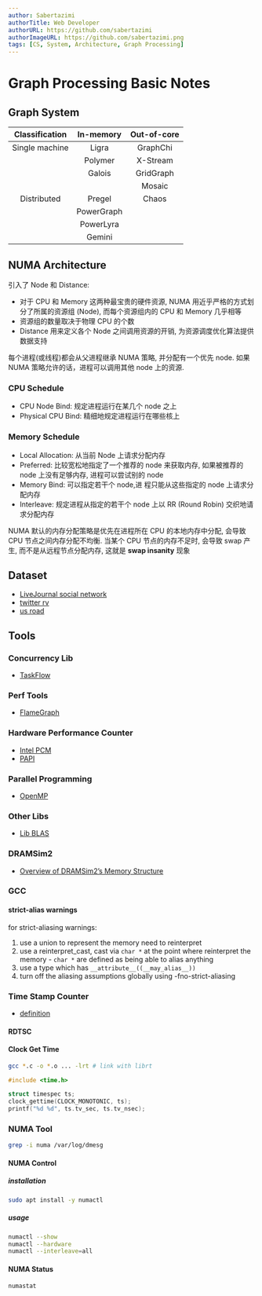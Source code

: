 ```yaml
---
author: Sabertazimi
authorTitle: Web Developer
authorURL: https://github.com/sabertazimi
authorImageURL: https://github.com/sabertazimi.png
tags: [CS, System, Architecture, Graph Processing]
---
```


# Graph Processing Basic Notes

## Graph System

| Classification | In-memory  | Out-of-core |
| :------------: | :--------: | :---------: |
| Single machine |   Ligra    |  GraphChi   |
|                |  Polymer   |  X-Stream   |
|                |   Galois   |  GridGraph  |
|                |            |   Mosaic    |
|  Distributed   |   Pregel   |    Chaos    |
|                | PowerGraph |             |
|                | PowerLyra  |             |
|                |   Gemini   |             |

## NUMA Architecture

引入了 Node 和 Distance:

- 对于 CPU 和 Memory 这两种最宝贵的硬件资源,
  NUMA 用近乎严格的方式划分了所属的资源组 (Node), 而每个资源组内的 CPU 和 Memory 几乎相等
- 资源组的数量取决于物理 CPU 的个数
- Distance 用来定义各个 Node 之间调用资源的开销, 为资源调度优化算法提供数据支持

每个进程(或线程)都会从父进程继承 NUMA 策略, 并分配有一个优先 node. 如果 NUMA 策略允许的话，进程可以调用其他 node 上的资源.

### CPU Schedule

- CPU Node Bind: 规定进程运行在某几个 node 之上
- Physical CPU Bind: 精细地规定进程运行在哪些核上

### Memory Schedule

- Local Allocation: 从当前 Node 上请求分配内存
- Preferred: 比较宽松地指定了一个推荐的 node 来获取内存, 如果被推荐的 node 上没有足够内存, 进程可以尝试别的 node
- Memory Bind: 可以指定若干个 node,进 程只能从这些指定的 node 上请求分配内存
- Interleave: 规定进程从指定的若干个 node 上以 RR (Round Robin) 交织地请求分配内存

NUMA 默认的内存分配策略是优先在进程所在 CPU 的本地内存中分配, 会导致 CPU 节点之间内存分配不均衡.
当某个 CPU 节点的内存不足时, 会导致 swap 产生, 而不是从远程节点分配内存, 这就是 **swap insanity** 现象

## Dataset

- [LiveJournal social network](http://snap.stanford.edu/data/soc-LiveJournal1.html)
- [twitter rv](http://an.kaist.ac.kr/traces/WWW2010.html)
- [us road](http://www.dis.uniroma1.it/challenge9/download.shtml)

## Tools

### Concurrency Lib

- [TaskFlow](https://github.com/cpp-taskflow/cpp-taskflow)

### Perf Tools

- [FlameGraph](https://github.com/brendangregg/FlameGraph)

### Hardware Performance Counter

- [Intel PCM](https://software.intel.com/en-us/articles/intel-performance-counter-monitor)
- [PAPI](https://www.icl.utk.edu/publications/papi-portable-interface-hardware-performance-counters)

### Parallel Programming

- [OpenMP](https://www.openmp.org)

### Other Libs

- [Lib BLAS](http://www.netlib.org/blas/)

### DRAMSim2

- [Overview of DRAMSim2’s Memory Structure](https://cinwell.wordpress.com/2013/09/25/general-overview-of-dramsim2s-memory-structure/)

### GCC

#### strict-alias warnings

for strict-aliasing warnings:

1. use a union to represent the memory need to reinterpret
2. use a reinterpret_cast, cast via `char *` at the point where reinterpret
   the memory - `char *` are defined as being able to alias anything
3. use a type which has `__attribute__((__may_alias__))`
4. turn off the aliasing assumptions globally using -fno-strict-aliasing

### Time Stamp Counter

- [definition](http://en.wikipedia.org/wiki/Time_Stamp_Counter)

#### RDTSC

#### Clock Get Time

```bash
gcc *.c -o *.o ... -lrt # link with librt
```

```c
#include <time.h>

struct timespec ts;
clock_gettime(CLOCK_MONOTONIC, ts);
printf("%d %d", ts.tv_sec, ts.tv_nsec);
```

### NUMA Tool

```bash
grep -i numa /var/log/dmesg
```

#### NUMA Control

##### installation

```bash
sudo apt install -y numactl
```

##### usage

```bash
numactl --show
numactl --hardware
numactl --interleave=all
```

#### NUMA Status

```bash
numastat
```
